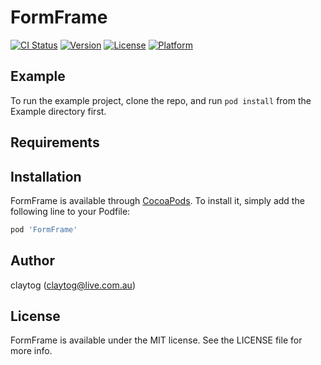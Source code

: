 # FormFrame

[![CI Status](https://img.shields.io/travis/claytog/FormFrame.svg?style=flat)](https://travis-ci.org/claytog/FormFrame)
[![Version](https://img.shields.io/cocoapods/v/FormFrame.svg?style=flat)](https://cocoapods.org/pods/FormFrame)
[![License](https://img.shields.io/cocoapods/l/FormFrame.svg?style=flat)](https://cocoapods.org/pods/FormFrame)
[![Platform](https://img.shields.io/cocoapods/p/FormFrame.svg?style=flat)](https://cocoapods.org/pods/FormFrame)

## Example

To run the example project, clone the repo, and run `pod install` from the Example directory first.

## Requirements

## Installation

FormFrame is available through [CocoaPods](https://cocoapods.org). To install
it, simply add the following line to your Podfile:

```ruby
pod 'FormFrame'
```

## Author

claytog (claytog@live.com.au)

## License

FormFrame is available under the MIT license. See the LICENSE file for more info.
